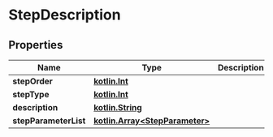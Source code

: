 # StepDescription

## Properties
Name | Type | Description | Notes
------------ | ------------- | ------------- | -------------
**stepOrder** | [**kotlin.Int**](.md) |  |  [optional]
**stepType** | [**kotlin.Int**](.md) |  |  [optional]
**description** | [**kotlin.String**](.md) |  |  [optional]
**stepParameterList** | [**kotlin.Array&lt;StepParameter&gt;**](StepParameter.md) |  |  [optional]
